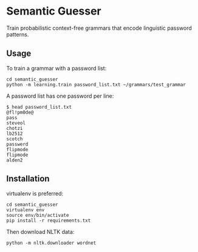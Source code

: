 # Semantic Guesser

Train probabilistic context-free grammars that encode
linguistic password patterns.



## Usage

To train a grammar with a password list:

```
cd semantic_guesser  
python -m learning.train password_list.txt ~/grammars/test_grammar
```

A password list has one password per line:

```
$ head password_list.txt
@fl!pm0de@
pass
steveol
chotzi
lb2512
scotch
passwerd
flipmode
flipmode
alden2
```


## Installation

virtualenv is preferred:

```
cd semantic_guesser
virtualenv env
source env/bin/activate
pip install -r requirements.txt
```

Then download NLTK data:

```
python -m nltk.downloader wordnet
```
